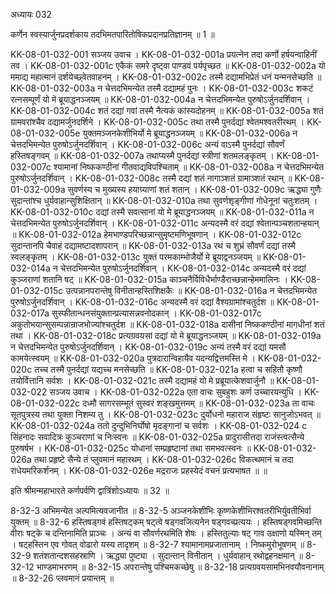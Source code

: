 अध्यायः 032

कर्णेन स्वस्यार्जुनप्रदर्शकाय तदभिमतपारितोषिकप्रदानप्रतिज्ञानम् ॥ 1 ॥

KK-08-01-032-001	सञ्जय उवाच ।
KK-08-01-032-001a	प्रयत्नेन तदा कर्णो हर्षयन्वाहिनीं तव ।
KK-08-01-032-001c	एकैकं समरे दृष्ट्वा पाण्डवं पर्यपृच्छत ॥
KK-08-01-032-002a	यो ममाद्य महात्मानं दर्शयेच्छ्वेतवाहनम् ।
KK-08-01-032-002c	तस्मै दद्यामभिप्रेतं धनं यन्मनसेच्छति ॥
KK-08-01-032-003a	न चेत्तदभिमन्येत तस्मै दद्यामहं पुनः ।
KK-08-01-032-003c	शकटं रत्नसम्पूर्णं यो मे ब्रूयाद्धनञ्जयम् ॥
KK-08-01-032-004a	न चेत्तदभिमन्येत पुरुषोऽर्जुनदर्शिवान् ।
KK-08-01-032-004c	शतं दद्यां गवां तस्मै नैत्यकं कांस्यदोहनम् ॥
KK-08-01-032-005a	शतं ग्रामवरांश्चैव दद्यामर्जुनदर्शिने ।
KK-08-01-032-005c	तथा तस्मै पुनर्दद्यां श्वेतमश्वतरीरथम् ।
KK-08-01-032-005e	युक्तमञ्जनकेशीभिर्यो मे ब्रूयाद्धनञ्जयम् ॥
KK-08-01-032-006a	न चेत्तदभिमन्येत पुरुषोऽर्जुनदर्शिवान् ।
KK-08-01-032-006c	अन्यं वाऽस्मै पुनर्दद्यां सौवर्णं हस्तिषङ्गवम् ॥
KK-08-01-032-007a	तथाप्यस्मै पुनर्दद्यां स्त्रीणां शतमलङ्कृतम् ।
KK-08-01-032-007c	श्यामानां निष्ककण्ठीनां गीतवाद्यविपश्चिताम् ॥
KK-08-01-032-008a	न चेत्तदभिमन्येत पुरुषोऽर्जुनदर्शिवान् ।
KK-08-01-032-008c	तस्मै दद्यां शतं नागाञ्शतं ग्रामाञ्शतं रथान् ॥
KK-08-01-032-009a	सुवर्णस्य च मुख्यस्य हयाग्र्याणां शतं शतान् ।
KK-08-01-032-009c	ऋद्ध्या गुणैः सुदान्तांश्च धुर्यवाहान्सुशिक्षितान् ॥
KK-08-01-032-010a	तथा सुवर्णशृङ्गीणां गोधेनूनां चतुःशतम् ।
KK-08-01-032-010c	दद्यां तस्मै सवत्सानां यो मे ब्रूयाद्धनञ्जयम् ॥
KK-08-01-032-011a	न चेत्तदभिमन्येत पुरुषोऽर्जुनदर्शिवान् ।
KK-08-01-032-011c	अन्यदस्मै वरं दद्यां श्वेतान्पञ्चशतान्हयान् ॥
KK-08-01-032-012a	हेमभाण्डपरिच्छन्नान्सुमृष्टमणिभूषणान् ।
KK-08-01-032-012c	सुदान्तानपि चैवाहं दद्यामष्टादशापरान् ॥
KK-08-01-032-013a	रथं च शुभ्रं सौवर्णं दद्यां तस्मै स्वलङ्कृतम् ।
KK-08-01-032-013c	युक्तं परमकाम्भोजैर्यो मे ब्रूयाद्वनञ्जयम् ॥
KK-08-01-032-014a	न चेत्तदभिमन्येत पुरुषोऽर्जुनदर्शिवान् ।
KK-08-01-032-014c	अन्यदस्मै वरं दद्यां कुञ्जराणां शतानि षट् ॥
KK-08-01-032-015a	काञ्चनैर्विविधैर्भाण्डैराच्छन्नान्हेममालिनः ।
KK-08-01-032-015c	उत्पन्नानपरान्तेषु विनीतान्हस्तिशिक्षकैः ॥
KK-08-01-032-016a	न चेत्तदभिमन्येत पुरुषोऽर्जुनदर्शिवान् ।
KK-08-01-032-016c	अन्यदस्मै वरं दद्यां वैश्यग्रामांश्चतुर्दश ॥
KK-08-01-032-017a	सुस्फीतान्धनसंयुक्तान्प्रत्यासन्नवनोदकान् ।
KK-08-01-032-017c	अकुतोभयान्सुसम्पन्नान्राजभोज्यांश्चतुर्दश ॥
KK-08-01-032-018a	दासीनां निष्ककण्ठीनां मागधीनां शतं तथा ।
KK-08-01-032-018c	प्रत्यग्रवयसां दद्यां यो मे ब्रूयाद्धनञ्जयम् ॥
KK-08-01-032-019a	न चेत्तदभिमन्येत पुरुषोऽर्जुनदर्शिवान् ।
KK-08-01-032-019c	अन्यं तस्मै वरं दद्यां यमसौ कामयेत्स्वयम् ॥
KK-08-01-032-020a	पुत्रदारान्विहायैव यदन्यद्वित्तमस्ति मे ।
KK-08-01-032-020c	तच्च तस्मै पुनर्दद्यां यद्यच्च मनसेच्छति ॥
KK-08-01-032-021a	हत्वा च सहितौ कृष्णौ तयोर्वित्तानि सर्वशः ।
KK-08-01-032-021c	तस्मै दद्यामहं यो मे प्रब्रूयात्केशवार्जुनौ ॥
KK-08-01-032-022 	सञ्जय उवाच ।
KK-08-01-032-022a	एता वाचः सुबहुशः कर्ण उच्चारयन्युधि ।
KK-08-01-032-022c	दध्मौ सागरसम्भूतं सुस्वरं शङ्खमुत्तमम् ॥
KK-08-01-032-023a	ता वाचः सूतपुत्रस्य तथा युक्ता निशम्य तु ।
KK-08-01-032-023c	दुर्योधनो महाराज संहृष्टः सानुजोऽभवत् ॥
KK-08-01-032-024a	ततो दुन्दुभिनिर्घोषो मृदङ्गानां च सर्वशः ।
KK-08-01-032-024 c	सिंहनादः सवादित्रः कुञ्चराणां च निःस्वनः ॥
KK-08-01-032-025a	प्रादुरासीत्तदा राजंस्त्वत्सैन्ये पुरुषर्षभ ।
KK-08-01-032-025c	योधानां सम्प्रहृष्टानां तथा समभवत्स्वनः ॥
KK-08-01-032-026a	तथा प्रहृष्टे सैन्ये तं प्लुवमानं महारथम् ।
KK-08-01-032-026c	विकत्थमानं च तदा राधेयमरिकर्शनम् ।
KK-08-01-032-026e	मद्रराजः प्रहस्येदं वचनं प्रत्यभाषत ॥ ॥

इति श्रीमन्महाभारते कर्णपर्वणि द्वात्रिंशोऽध्यायः ॥ 32 ॥

8-32-3 अभिमन्येत अल्पमित्यवजानीत ॥ 8-32-5 अञ्जनकेशीभिः कृष्णकेशीभिरश्वतरीभिर्युवतीभिर्वा युक्तम् ॥ 8-32-6 हस्तिषड्गवं हस्तिषट्कम् षट्त्वे षड्गवजित्यनेन षड्गवच्प्रत्ययः । हस्तिषड्गवमिच्छन्ति वीराः षट्के च दन्तिनामिति प्राञ्चः । अन्यं वा सौवर्णरथमिति शेषः । हस्तितुल्याः षट् गाव उक्षाणो यस्मिन् तम् । षट्हस्तिन एव गोवत् वोढारो यस्य तादृशम् ॥ 8-32-7 श्यामानामप्रजातानाम् । निष्कमुरोभूषणम् ॥ 8-32-9 शतंशतान्दशसहस्राणि । ऋद्ध्या पुष्ट्या । सुदान्तान् विनीतान् । धुर्यवाहान् रथोद्वहनक्षमान् ॥ 8-32-12 भाण्डमाभरणम् ॥ 8-32-15 अपरान्तेषु पश्चिमकच्छेषु ॥ 8-32-18 प्रत्यग्रवयसामभिनवयौवनानाम् ॥ 8-32-26 प्लवमानं प्रयान्तम् ॥
